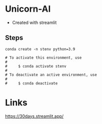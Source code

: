 # Unicorn-AI

* Created with streamlit

## Steps

```
conda create -n stenv python=3.9

# To activate this environment, use
#
#     $ conda activate stenv
#
# To deactivate an active environment, use
#
#     $ conda deactivate
```

# Links

https://30days.streamlit.app/

